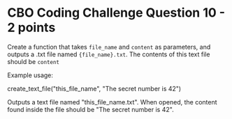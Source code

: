 # CBO Coding Challenge Question 10 - 2 points

Create a function that takes `file_name` and `content` as parameters, and outputs a .txt file named `{file_name}.txt`. The contents of this text file should be `content`

Example usage:

create_text_file("this_file_name", "The secret number is 42")

Outputs a text file named "this_file_name.txt". When opened, the content found inside the file should be "The secret number is 42".
